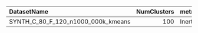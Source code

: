 | DatasetName                        |   NumClusters | metric   | baseline   | compare_suite   |   Single_Inertia |   Hybrid_Inertia |   Rel_Inertia |   Improvement_% |   n_pairs |
|:-----------------------------------|--------------:|:---------|:-----------|:----------------|-----------------:|-----------------:|--------------:|----------------:|----------:|
| SYNTH_C_80_F_120_n1000_000k_kmeans |           100 | Inertia  | Single     | Hybrid          |      3.47042e+08 |      4.44374e+08 |       1.28046 |        -28.0463 |         7 |